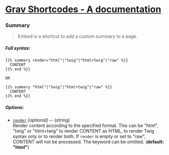 # [Grav Shortcodes - A documentation](https://github.com/sommerregen/grav-plugin-shortcodes)

### Summary

> Embed is a shortcut to add a custom summary to a page.

##### Full syntax:

```twig
{{% summary render="html"|"twig"|"html+twig"|"raw" %}}
  CONTENT
{{% end %}}

OR

{{% summary "html"|"twig"|"html+twig"|"raw" %}}
  CONTENT
{{% end %}}
```

##### Options:

- [`render`]() *[optional]* -- (string)<br />
  Render content according to the specified format. This can be "html", "twig" or "html+twig" to render CONTENT as HTML, to render Twig syntax only or to render both. If `render` is empty or set to "raw", CONTENT will not be processed. The keyword can be omitted. (**default: "html"**)
